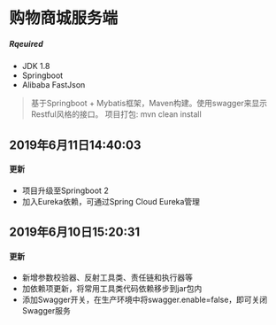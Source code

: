 # 购物商城服务端
##### Rqeuired 
* JDK 1.8  
* Springboot
* Alibaba FastJson

>基于Springboot + Mybatis框架，Maven构建。使用swagger来显示Restful风格的接口。
>项目打包: mvn clean install

## 2019年6月11日14:40:03
#### 更新
* 项目升级至Springboot 2
* 加入Eureka依赖，可通过Spring Cloud Eureka管理

## 2019年6月10日15:20:31
#### 更新
* 新增参数校验器、反射工具类、责任链和执行器等
* 加依赖项更新，将常用工具类代码依赖移步到jar包内
* 添加Swagger开关，在生产环境中将swagger.enable=false，即可关闭Swagger服务